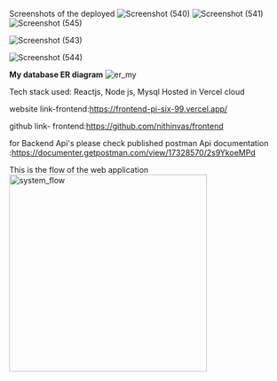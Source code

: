 Screenshots of the deployed 
![Screenshot (540)](https://github.com/nithinvas/backend/assets/40798917/787490ec-3d56-4d2d-a651-50aff811df2a)
![Screenshot (541)](https://github.com/nithinvas/backend/assets/40798917/884f0d36-4530-4e12-a883-b3c5d2269070)
![Screenshot (545)](https://github.com/nithinvas/backend/assets/40798917/52434704-4a6a-4fbb-b40f-90b113013374)

![Screenshot (543)](https://github.com/nithinvas/backend/assets/40798917/ffa0f688-f9bc-4146-b1fb-b2adba9aa46d)

![Screenshot (544)](https://github.com/nithinvas/backend/assets/40798917/386e8d04-d7c7-4127-9be3-9086e4ee6eab)




<strong>My database ER diagram</strong>
![er_my](https://github.com/nithinvas/backend/assets/40798917/7677e566-5195-4aea-801e-07a6dd4c9df6)



Tech stack used: Reactjs, Node js, Mysql
Hosted in Vercel cloud


website link-frontend:https://frontend-pi-six-99.vercel.app/

github link- frontend:https://github.com/nithinvas/frontend

for Backend Api's please check published postman Api documentation :https://documenter.getpostman.com/view/17328570/2s9YkoeMPd

This is the flow of the web application
<img width="356" alt="system_flow" src="https://github.com/nithinvas/backend/assets/40798917/477ff2b5-cea2-4683-b7ae-db87d15df9ee">



